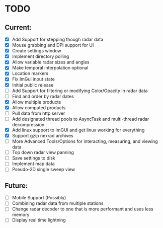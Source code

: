 # TODO

## Current:
- [X] Add Support for stepping though radar data
- [X] Mouse grabbing and DPI support for UI
- [X] Create settings window
- [X] Implement directory polling
- [X] Allow variable radar sizes and angles
- [X] Make temporal interpolation optional
- [X] Location markers
- [X] Fix ImGui input state
- [X] Initial public release
- [ ] Add Support for filtering or modifying Color/Opacity in radar data 
- [ ] Find and order by radar dates
- [X] Allow multiple products
- [X] Allow computed products
- [ ] Pull data from http server
- [ ] Add designated thread pools to AsyncTask and multi-thread radar decompression
- [X] Add linux support to ImGUI and get linux working for everything
- [X] Support gzip nexrad archives
- [ ] More Advanced Tools/Options for interacting, measuring, and viewing data
- [ ] Top down radar view panning
- [ ] Save settings to disk
- [ ] Implement map data
- [ ] Pseudo-2D single sweep view

## Future:
- [ ] Mobile Support (Possibly)
- [ ] Combining radar data from multiple stations
- [ ] Change radar decoder to one that is more performant and uses less memory
- [ ] Display real time lightning
